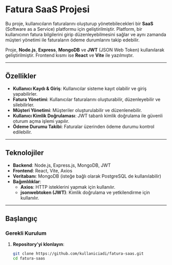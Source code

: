 # Fatura SaaS Projesi

Bu proje, kullanıcıların faturalarını oluşturup yönetebilecekleri bir **SaaS** (Software as a Service) platformu için geliştirilmiştir. Platform, bir kullanıcının fatura bilgilerini girip düzenleyebilmesini sağlar ve aynı zamanda müşteri yönetimi ile faturaların ödeme durumlarını takip edebilir.

Proje, **Node.js**, **Express**, **MongoDB** ve **JWT** (JSON Web Token) kullanılarak geliştirilmiştir. Frontend kısmı ise **React** ve **Vite** ile yazılmıştır.

---

## Özellikler

- **Kullanıcı Kaydı & Giriş**: Kullanıcılar sisteme kayıt olabilir ve giriş yapabilirler.
- **Fatura Yönetimi**: Kullanıcılar faturalarını oluşturabilir, düzenleyebilir ve silebilirler.
- **Müşteri Yönetimi**: Müşteriler oluşturulabilir ve düzenlenebilir.
- **Kullanıcı Kimlik Doğrulaması**: JWT tabanlı kimlik doğrulama ile güvenli oturum açma işlemi yapılır.
- **Ödeme Durumu Takibi**: Faturalar üzerinden ödeme durumu kontrol edilebilir.

---

## Teknolojiler

- **Backend**: Node.js, Express.js, MongoDB, JWT
- **Frontend**: React, Vite, Axios
- **Veritabanı**: MongoDB (isteğe bağlı olarak PostgreSQL de kullanılabilir)
- **Bağımlılıklar**:
    - **Axios**: HTTP isteklerini yapmak için kullanılır.
    - **jsonwebtoken (JWT)**: Kimlik doğrulama ve yetkilendirme için kullanılır.

---

## Başlangıç

### Gerekli Kurulum

1. **Repository'yi klonlayın**:
   ```bash
   git clone https://github.com/kullaniciadi/fatura-saas.git
   cd fatura-saas

